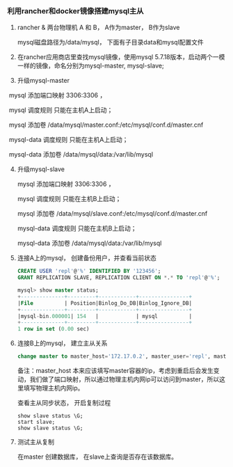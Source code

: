 ### 利用rancher和docker镜像搭建mysql主从

1. rancher & 两台物理机 A 和 B， A作为master， B作为slave

   mysql磁盘路径为/data/mysql， 下面有子目录data和mysql配置文件

2. 在rancher应用商店里查找mysql镜像，使用mysql 5.7.18版本，启动两个一模一样的镜像，命名分别为mysql-master, mysql-slave;

3. 升级mysql-master

​	 mysql 添加端口映射 3306:3306 ，

​         mysql 调度规则 只能在主机A上启动；

​	mysql 添加卷 /data/mysql/master.conf:/etc/mysql/conf.d/master.cnf

​	 mysql-data 调度规则 只能在主机A上启动；

​	 mysql-data 添加卷 /data/mysql/data:/var/lib/mysql

4. 升级mysql-slave

   mysql 添加端口映射 3306:3306 ，

   mysql 调度规则 只能在主机B上启动；

   mysql 添加卷 /data/mysql/slave.conf:/etc/mysql/conf.d/master.cnf

   mysql-data 调度规则 只能在主机B上启动；

   mysql-data 添加卷 /data/mysql/data:/var/lib/mysql

5. 连接A上的mysql， 创建备份用户，并查看当前状态

   ```sql
   CREATE USER 'repl'@'%' IDENTIFIED BY '123456';
   GRANT REPLICATION SLAVE, REPLICATION CLIENT ON *.* TO 'repl'@'%';
   ```

   ```sql
   mysql> show master status;
   +--------------+---------+------------+----------------+
   |File          | Position|Binlog_Do_DB|Binlog_Ignore_DB|
   +--------------+---------+------------+----------------+
   |mysql-bin.000001| 154   |            | mysql          |
   +--------------+---------+------------+----------------+
   1 row in set (0.00 sec)
   ```

6. 连接B上的mysql， 建立主从关系

   ```sql
   change master to master_host='172.17.0.2', master_user='repl', master_password='123456', master_port=3306, master_log_file='mysql-bin.000001', master_log_pos= 0, master_connect_retry=30;
   ```

   备注：master_host 本来应该填写master容器的ip，考虑到重启后会发生变动，我们做了端口映射，所以通过物理主机内网ip可以访问到master，所以这里填写物理主机内网ip。

   查看主从同步状态， 开启复制过程

   ```
   show slave status \G;
   start slave;
   show slave status \G;
   ```

7. 测试主从复制

   在master 创建数据库， 在slave上查询是否存在该数据库。

   ​

